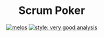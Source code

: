 <div align="center">

# Scrum Poker

[![melos](https://img.shields.io/badge/maintained%20with-melos-f700ff.svg?style=flat-square)](https://github.com/invertase/melos)
[![style: very good analysis](https://img.shields.io/badge/style-very_good_analysis-B22C89.svg)](https://pub.dev/packages/very_good_analysis)
</div>
